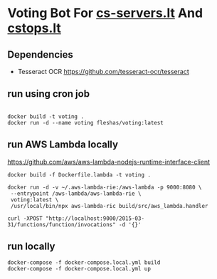 # Voting Bot For **[cs-servers.lt](http://cs-servers.lt)** And **[cstops.lt](https://cstops.lt)**

## Dependencies

- Tesseract OCR https://github.com/tesseract-ocr/tesseract

## run using cron job

```shell script

docker build -t voting .
docker run -d --name voting fleshas/voting:latest
```

## run AWS Lambda locally

https://github.com/aws/aws-lambda-nodejs-runtime-interface-client

```shell script
docker build -f Dockerfile.lambda -t voting .

docker run -d -v ~/.aws-lambda-rie:/aws-lambda -p 9000:8080 \
 --entrypoint /aws-lambda/aws-lambda-rie \
 voting:latest \
 /usr/local/bin/npx aws-lambda-ric build/src/aws_lambda.handler

curl -XPOST "http://localhost:9000/2015-03-31/functions/function/invocations" -d '{}'
```

## run locally

```shell script
docker-compose -f docker-compose.local.yml build
docker-compose -f docker-compose.local.yml up
```

